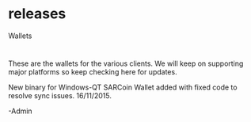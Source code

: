 # releases
Wallets
#
These are the wallets for the various clients. We will keep on supporting major platforms so keep checking here for updates.

New binary for Windows-QT SARCoin Wallet added with fixed code to resolve sync issues. 16/11/2015.

-Admin
